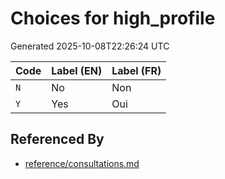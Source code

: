 # Choices for high_profile

Generated 2025-10-08T22:26:24 UTC

| Code | Label (EN) | Label (FR) |
|------|------------|------------|
| `N` | No | Non |
| `Y` | Yes | Oui |


## Referenced By

- [reference/consultations.md](../reference/consultations.md)
